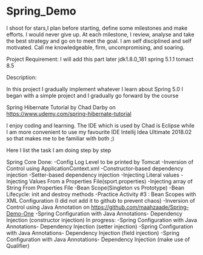 # Spring_Demo

I shoot for stars,I plan before starting, define some milestones and make efforts. 
I would never give up. At each milestone, I review, analyse and take the best 
strategy and go on to meet the goal. I am self disciplined and self motivated.
Call me knowledgeable, firm, uncompromising, and soaring.

Project Requirement:
I will add this part later
jdk1.8.0_181
spring 5.1.1
tomact 8.5


Description:

In this project I gradually implement whatever I learn about Spring 5.0
I began with a simple project and I gradually go forward by the course 

Spring Hibernate Tutorial by Chad Darby
on https://www.udemy.com/spring-hibernate-tutorial
 
I enjoy coding and learning. The IDE which is used by Chad is Eclipse while
I am more convenient to use my favourite IDE Intellij Idea Ultimate 2018.02 
so that makes me to be familiar with both ;)

Here I list the task I am doing step by step

Spring Core
Done:
-Config Log Level to be printed by Tomcat
-Inversion of Control using ApplicationContext.xml
-Constructor-based dependency injection
-Setter-based dependency injection
-Injecting Literal values
-Injecting Values From a Properties File(sport.properties)
-Injecting array of String From Properties File
-Bean Scope(Singleton vs Prototype)
-Bean Lifecycle: init and destroy methods
-Practice Activity #3 : Bean Scopes with XML Configuration (I did not add it to github to prevent chaos)
-Inversion of Control using Java Annotation on https://github.com/maahzaade/Spring-Demo-One
-Spring Configuration with Java Annotations- Dependency Injection (constructor injection)
In progress:
-Spring Configuration with Java Annotations- Dependency Injection (setter injection)
-Spring Configuration with Java Annotations- Dependency Injection (field injection)
-Spring Configuration with Java Annotations- Dependency Injection (make use of Qualifier)

